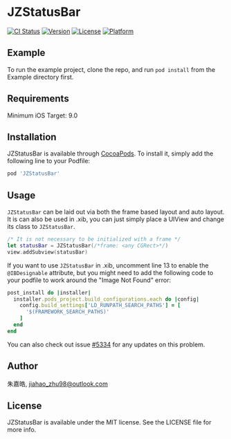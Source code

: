 # JZStatusBar

[![CI Status](https://img.shields.io/travis/jiahao_zhu98@outlook.com/JZStatusBar.svg?style=flat)](https://travis-ci.org/jiahao_zhu98@outlook.com/JZStatusBar)
[![Version](https://img.shields.io/cocoapods/v/JZStatusBar.svg?style=flat)](https://cocoapods.org/pods/JZStatusBar)
[![License](https://img.shields.io/cocoapods/l/JZStatusBar.svg?style=flat)](https://cocoapods.org/pods/JZStatusBar)
[![Platform](https://img.shields.io/cocoapods/p/JZStatusBar.svg?style=flat)](https://cocoapods.org/pods/JZStatusBar)

## Example

To run the example project, clone the repo, and run `pod install` from the Example directory first.

## Requirements

Minimum iOS Target: 9.0

## Installation

JZStatusBar is available through [CocoaPods](https://cocoapods.org). To install
it, simply add the following line to your Podfile:

```ruby
pod 'JZStatusBar'
```

## Usage

`JZStatusBar` can be laid out via both the frame based layout and auto layout. It is can also be used in .xib, you can just simply place a UIView and change its class to `JZStatusBar`.

```swift
/* It is not necessary to be initialized with a frame */
let statusBar = JZStatusBar(/*frame: <any CGRect>*/)
view.addSubview(statusBar)
```

If you want to use `JZStatusBar` in .xib, uncomment line 13 to enable the `@IBDesignable` attribute, but you might need to add the following code to your podfile to work around the "Image Not Found" error:

```ruby
post_install do |installer|
  installer.pods_project.build_configurations.each do |config|
    config.build_settings['LD_RUNPATH_SEARCH_PATHS'] = [
      '$(FRAMEWORK_SEARCH_PATHS)'
    ]
  end
end
```

You can also check out issue [#5334](https://github.com/CocoaPods/CocoaPods/issues/5334) for any updates on this problem.

## Author

朱嘉皓, jiahao_zhu98@outlook.com

## License

JZStatusBar is available under the MIT license. See the LICENSE file for more info.
